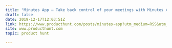 ```yaml
---
title: "Minutes App — Take back control of your meetings with Minutes App"
draft: false
date: 2019-12-17T12:03:51Z
link: https://www.producthunt.com/posts/minutes-app?utm_medium=RSS&utm_source=hune
site: www.producthunt.com
topic: product hunt  

---
```

